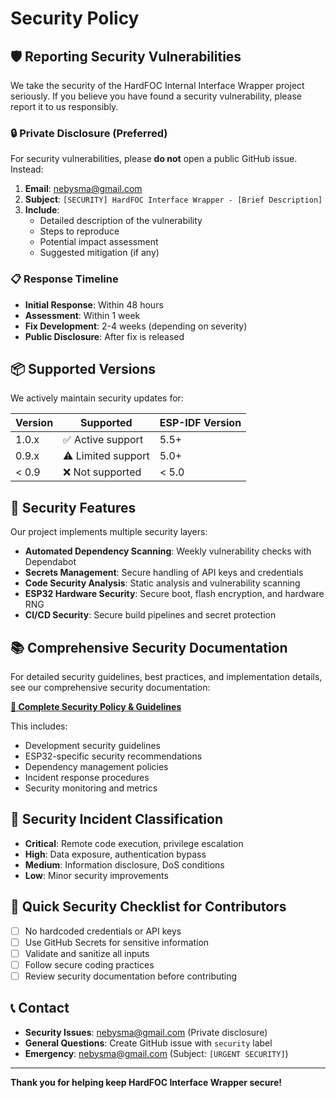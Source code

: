 # Security Policy

## 🛡️ Reporting Security Vulnerabilities

We take the security of the HardFOC Internal Interface Wrapper project seriously. If you believe you have found a security vulnerability, please report it to us responsibly.

### 🔒 Private Disclosure (Preferred)

For security vulnerabilities, please **do not** open a public GitHub issue. Instead:

1. **Email**: nebysma@gmail.com
2. **Subject**: `[SECURITY] HardFOC Interface Wrapper - [Brief Description]`
3. **Include**:
   - Detailed description of the vulnerability
   - Steps to reproduce
   - Potential impact assessment
   - Suggested mitigation (if any)

### 📋 Response Timeline

- **Initial Response**: Within 48 hours
- **Assessment**: Within 1 week  
- **Fix Development**: 2-4 weeks (depending on severity)
- **Public Disclosure**: After fix is released

## 📦 Supported Versions

We actively maintain security updates for:

| Version | Supported          | ESP-IDF Version |
| ------- | ------------------ | --------------- |
| 1.0.x   | ✅ Active support  | 5.5+           |
| 0.9.x   | ⚠️ Limited support | 5.0+           |
| < 0.9   | ❌ Not supported   | < 5.0          |

## 🔐 Security Features

Our project implements multiple security layers:

- **Automated Dependency Scanning**: Weekly vulnerability checks with Dependabot
- **Secrets Management**: Secure handling of API keys and credentials  
- **Code Security Analysis**: Static analysis and vulnerability scanning
- **ESP32 Hardware Security**: Secure boot, flash encryption, and hardware RNG
- **CI/CD Security**: Secure build pipelines and secret protection

## 📚 Comprehensive Security Documentation

For detailed security guidelines, best practices, and implementation details, see our comprehensive security documentation:

**[📖 Complete Security Policy & Guidelines](docs/security/SECURITY.md)**

This includes:
- Development security guidelines
- ESP32-specific security recommendations
- Dependency management policies
- Incident response procedures
- Security monitoring and metrics

## 🚨 Security Incident Classification

- **Critical**: Remote code execution, privilege escalation
- **High**: Data exposure, authentication bypass
- **Medium**: Information disclosure, DoS conditions
- **Low**: Minor security improvements

## 🔧 Quick Security Checklist for Contributors

- [ ] No hardcoded credentials or API keys
- [ ] Use GitHub Secrets for sensitive information
- [ ] Validate and sanitize all inputs
- [ ] Follow secure coding practices
- [ ] Review security documentation before contributing

## 📞 Contact

- **Security Issues**: nebysma@gmail.com (Private disclosure)
- **General Questions**: Create GitHub issue with `security` label
- **Emergency**: nebysma@gmail.com (Subject: `[URGENT SECURITY]`)

---

**Thank you for helping keep HardFOC Interface Wrapper secure!**